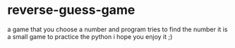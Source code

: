 # reverse-guess-game
a game that you choose a number and program tries to find the number
it is a small game to practice the python 
i hope you enjoy it ;)
